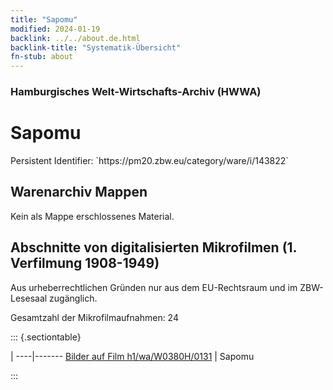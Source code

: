 ```yaml
---
title: "Sapomu"
modified: 2024-01-19
backlink: ../../about.de.html
backlink-title: "Systematik-Übersicht"
fn-stub: about
---
```


### Hamburgisches Welt-Wirtschafts-Archiv (HWWA)

# Sapomu

<div class="hint">Persistent Identifier: `https://pm20.zbw.eu/category/ware/i/143822`</div>







## Warenarchiv Mappen





Kein als Mappe erschlossenes Material.



<a id="filmsections" />

## Abschnitte von digitalisierten Mikrofilmen (1. Verfilmung 1908-1949)

<p>Aus urheberrechtlichen Gründen nur aus dem EU-Rechtsraum und im ZBW-Lesesaal zugänglich.</p>


<p>Gesamtzahl der Mikrofilmaufnahmen: 24</p>





::: {.sectiontable}

 | 
----|-------
<a class="btn" href="https://pm20.zbw.eu/film/h1/wa/W0380H/0131" rel="nofollow">Bilder auf Film h1/wa/W0380H/0131</a> | Sapomu


:::
















